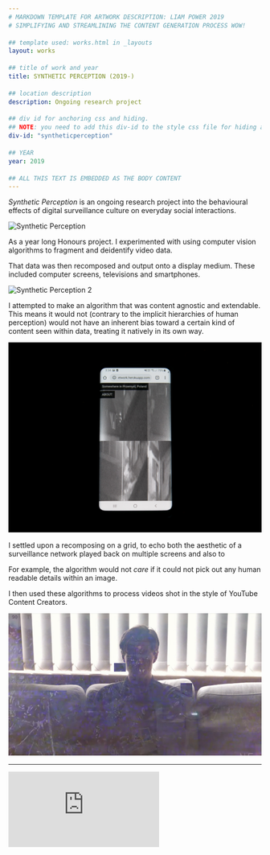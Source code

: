 ```yaml
---
# MARKDOWN TEMPLATE FOR ARTWORK DESCRIPTION: LIAM POWER 2019
# SIMPLIFYING AND STREAMLINING THE CONTENT GENERATION PROCESS WOW!

## template used: works.html in _layouts
layout: works

## title of work and year 
title: SYNTHETIC PERCEPTION (2019-)

## location description
description: Ongoing research project

## div id for anchoring css and hiding. 
## NOTE: you need to add this div-id to the style css file for hiding and showing of divs to work
div-id: "syntheticperception"

## YEAR
year: 2019

## ALL THIS TEXT IS EMBEDDED AS THE BODY CONTENT
---
```


*Synthetic Perception* is an ongoing research project into the behavioural effects of digital surveillance culture on everyday social interactions. 

![Synthetic Perception](images/syntheticperception/sp1.jpg)

As a year long Honours project. I experimented with using computer vision algorithms to fragment and deidentify video data. 

That data was then recomposed and output onto a display medium. These included computer screens, televisions and smartphones. 

![Synthetic Perception 2](images/syntheticperception/sp2.jpg)


I attempted to make an algorithm that was content agnostic and extendable. This means it would not (contrary to the implicit hierarchies of human perception) would not have an inherent bias toward a certain kind of content seen within data, treating it natively in its own way.

![Synthetic Perception 2](images/syntheticperception/sp3.jpg)



I settled upon a recomposing on a grid, to echo both the aesthetic of a surveillance network played back on multiple screens and also to 

For example, the algorithm would not *care* if it could not pick out any human readable details within an image. 


I then used these algorithms to process videos shot in the style of YouTube Content Creators. 

![sm4](images/syntheticperception/sm4.png)

___

<div class='embed-container'><iframe src='https://player.vimeo.com/video/337671934?title=0&byline=0&portrait=0' frameborder='0' webkitAllowFullScreen mozallowfullscreen allowFullScreen></iframe></div>



